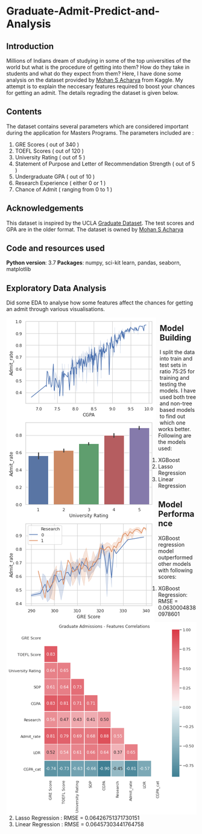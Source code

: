 # Graduate-Admit-Predict-and-Analysis

## Introduction

Millions of Indians dream of studying in some of the top universities of the world but what is the procedure of getting into them? How do they take in students and what do they expect from them? Here, I have done some analysis on the dataset provided by [Mohan S Acharya](https://www.kaggle.com/mohansacharya)  from Kaggle. My attempt is to explain the neccesary features required to boost your chances for getting an admit. The details regrading the dataset is given below.

## Contents
The dataset contains several parameters which are considered important during the application for Masters Programs.
The parameters included are :
1. GRE Scores ( out of 340 )
2. TOEFL Scores ( out of 120 )
3. University Rating ( out of 5 )
4. Statement of Purpose and Letter of Recommendation Strength ( out of 5 )
5. Undergraduate GPA ( out of 10 )
6. Research Experience ( either 0 or 1 )
7. Chance of Admit ( ranging from 0 to 1 )

## Acknowledgements
This dataset is inspired by the UCLA [Graduate Dataset](https://www.kaggle.com/mohansacharya/graduate-admissions). The test scores and GPA are in the older format.
The dataset is owned by [Mohan S Acharya](https://www.kaggle.com/mohansacharya) 

## Code and resources used
**Python version**: 3.7
**Packages**: numpy, sci-kit learn, pandas, seaborn, matplotlib
## Exploratory Data Analysis
Did some EDA to analyse how some features affect the chances for getting an admit through various visualisations. 

<img src="https://github.com/Vaibhavnaudiyal92/Graduate-Admit-Predict-and-Analysis/blob/master/__results___29_1.png?raw=true"
     alt="Markdown Monster icon"
     style="float: left; margin-right: 10px;" />
     
 
<img src="https://github.com/Vaibhavnaudiyal92/Graduate-Admit-Predict-and-Analysis/blob/master/__results___33_1.png?raw=true"
     alt="Markdown Monster icon"
     style="float: left; margin-right: 10px;" />
     
<img src="https://github.com/Vaibhavnaudiyal92/Graduate-Admit-Predict-and-Analysis/blob/master/__results___36_1.png?raw=true"
     alt="Markdown Monster icon"
     style="float: left; margin-right: 10px;" />
<img src="https://github.com/Vaibhavnaudiyal92/Graduate-Admit-Predict-and-Analysis/blob/master/__results___67_0.png?raw=true"
     alt="Markdown Monster icon"
     style="float: left; margin-right: 10px;" />
## Model Building
I split the data into train and test sets in ratio 75:25 for training and testing the models.
I have used both tree and non-tree based models to find out which one works better. Following are the models used:
1. XGBoost
2. Lasso Regression
3. Linear Regression

## Model Performance
XGBoost regression model outperformed other models with following scores:
1. XGBoost Regression: RMSE = 0.06300048380978601
2. Lasso Regression  : RMSE = 0.06426751371730151
3. Linear Regression : RMSE = 0.06457303441764758
